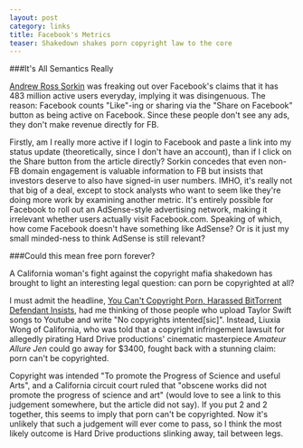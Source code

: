 ```yaml
---
layout: post
category: links
title: Facebook's Metrics
teaser: Shakedown shakes porn copyright law to the core
---
```


###It's All Semantics Really

[Andrew Ross Sorkin](http://dealbook.nytimes.com/2012/02/06/those-millions-on-facebook-some-may-not-actually-visit/)
was freaking out over Facebook's claims that it has 483 million active users everyday, implying it was disingenuous. The reason: Facebook counts "Like"-ing or sharing via the "Share on Facebook" button as being active on Facebook. Since these people don't see any ads, they don't make revenue directly for FB.

Firstly, am I really more active if I login to Facebook and paste a link into my status update (theoretically, since I don't have an account), than if I click on the Share button from the article directly? Sorkin concedes that even non-FB domain engagement is valuable information to FB but insists that investors deserve to also have signed-in user numbers. IMHO, it's really not that big of a deal, except to stock analysts who want to seem like they're doing more work by examining another metric. It's entirely possible for Facebook to roll out an AdSense-style advertising network, making it irrelevant whether users actually visit Facebook.com. Speaking of which, how come Facebook doesn't have something like AdSense? Or is it just my small minded-ness to think AdSense is still relevant?


###Could this mean free porn forever?

A California woman's fight against the copyright mafia shakedown has brought to light an interesting legal question: can porn be copyrighted at all?

I must admit the headline, [You Can't Copyright Porn, Harassed BitTorrent Defendant Insists](http://torrentfreak.com/you-cant-copyright-porn-bittorrent-defendant-insists-120206/), had me thinking of those people who upload Taylor Swift songs to Youtube and write "No copyrights intented[sic]". Instead, Liuxia Wong of California, who was told that a copyright infringement lawsuit for allegedly pirating Hard Drive productions' cinematic masterpiece *Amateur Allure Jen* could go away for $3400, fought back with a stunning claim: porn can't be copyrighted.

Copyright was intended "To promote the Progress of Science and useful Arts", and a California circuit court ruled that "obscene works did not promote the progress of science and art" (would love to see a link to this judgement somewhere, but the article did not say). If you put 2 and 2 together, this seems to imply that porn can't be copyrighted. Now it's unlikely that such a judgement will ever come to pass, so I think the most likely outcome is Hard Drive productions slinking away, tail between legs. 
